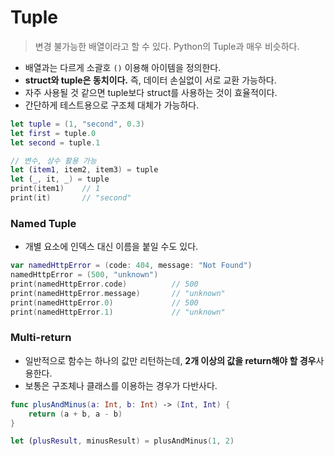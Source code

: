 # Tuple
> 변경 불가능한 배열이라고 할 수 있다.
> Python의 Tuple과 매우 비슷하다.


- 배열과는 다르게 소괄호 `()` 이용해 아이템을 정의한다.
- **struct와 tuple은 동치이다.** 즉, 데이터 손실없이 서로 교환 가능하다.
- 자주 사용될 것 같으면 tuple보다 struct를 사용하는 것이 효율적이다.
- 간단하게 테스트용으로 구조체 대체가 가능하다.
```Swift
let tuple = (1, "second", 0.3)
let first = tuple.0
let second = tuple.1

// 변수, 상수 활용 가능
let (item1, item2, item3) = tuple
let (_, it, _) = tuple
print(item1)    // 1
print(it)       // "second"
```


### Named Tuple

- 개별 요소에 인덱스 대신 이름을 붙일 수도 있다.
```Swift
var namedHttpError = (code: 404, message: "Not Found")
namedHttpError = (500, "unknown")
print(namedHttpError.code)          // 500
print(namedHttpError.message)       // "unknown"
print(namedHttpError.0)             // 500
print(namedHttpError.1)             // "unknown"
```

### Multi-return

- 일반적으로 함수는 하나의 값만 리턴하는데, **2개 이상의 값을 return해야 할 경우**사용한다.
- 보통은 구조체나 클래스를 이용하는 경우가 다반사다.
```Swift
func plusAndMinus(a: Int, b: Int) -> (Int, Int) {
    return (a + b, a - b)
}

let (plusResult, minusResult) = plusAndMinus(1, 2)
```